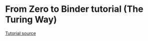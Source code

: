 # From Zero to Binder tutorial (The Turing Way)

[Tutorial source](https://github.com/alan-turing-institute/the-turing-way/blob/master/workshops/boost-research-reproducibility-binder/workshop-presentations/zero-to-binder.md)
